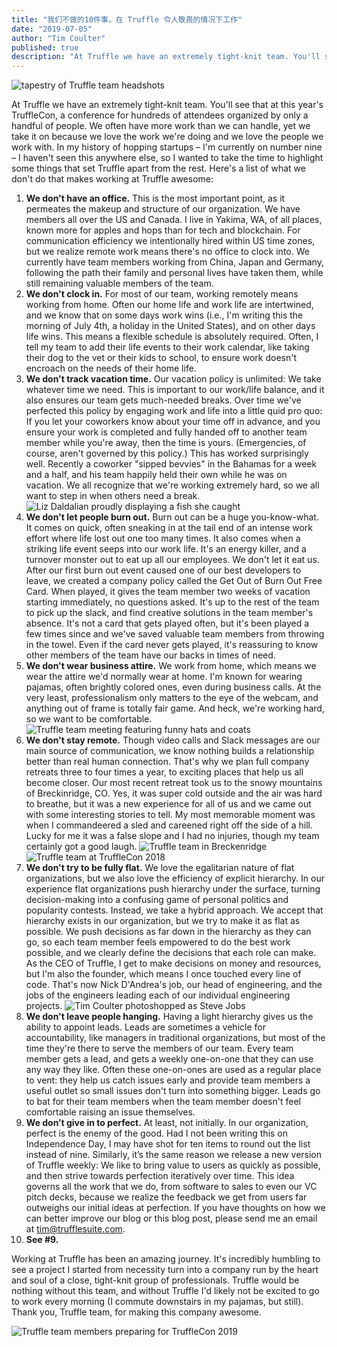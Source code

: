 ```yaml
---
title: "我们不做的10件事，在 Truffle 令人敬畏的情况下工作"
date: "2019-07-05"
author: "Tim Coulter"
published: true
description: "At Truffle we have an extremely tight-knit team. You'll see that at this year's TruffleCon, a conference for hundreds of attendees organized by only a handful of people. We often have more work than we can handle, yet we take it on because we love the work we're doing and we love the people we work with."
---
```


![tapestry of Truffle team headshots](/img/blog/10-things-we-dont-do-that-make-working-at-truffle-awesome/layer-1.jpg)

At Truffle we have an extremely tight-knit team. You'll see that at this year's TruffleCon, a conference for hundreds of attendees organized by only a handful of people. We often have more work than we can handle, yet we take it on because we love the work we're doing and we love the people we work with. In my history of hopping startups – I'm currently on number nine – I haven't seen this anywhere else, so I wanted to take the time to highlight some things that set Truffle apart from the rest. Here's a list of what we don't do that makes working at Truffle awesome:

1. **We don't have an office.** This is the most important point, as it permeates the makeup and structure of our organization. We have members all over the US and Canada. I live in Yakima, WA, of all places, known more for apples and hops than for tech and blockchain. For communication efficiency we intentionally hired within US time zones, but we realize remote work means there's no office to clock into. We currently have team members working from China, Japan and Germany, following the path their family and personal lives have taken them, while still remaining valuable members of the team.
1. **We don't clock in.** For most of our team, working remotely means working from home. Often our home life and work life are intertwined, and we know that on some days work wins (i.e., I'm writing this the morning of July 4th, a holiday in the United States), and on other days life wins. This means a flexible schedule is absolutely required. Often, I tell my team to add their life events to their work calendar, like taking their dog to the vet or their kids to school, to ensure work doesn't encroach on the needs of their home life.
1. **We don't track vacation time.** Our vacation policy is unlimited: We take whatever time we need. This is important to our work/life balance, and it also ensures our team gets much-needed breaks. Over time we've perfected this policy by engaging work and life into a little quid pro quo: If you let your coworkers know about your time off in advance, and you ensure your work is completed and fully handed off to another team member while you're away, then the time is yours. (Emergencies, of course, aren't governed by this policy.) This has worked surprisingly well. Recently a coworker "sipped bevvies" in the Bahamas for a week and a half, and his team happily held their own while he was on vacation. We all recognize that we're working extremely hard, so we all want to step in when others need a break.
![Liz Daldalian proudly displaying a fish she caught](/img/blog/10-things-we-dont-do-that-make-working-at-truffle-awesome/layer-2.jpg)
1. **We don't let people burn out.** Burn out can be a huge you-know-what. It comes on quick, often sneaking in at the tail end of an intense work effort where life lost out one too many times. It also comes when a striking life event seeps into our work life. It's an energy killer, and a turnover monster out to eat up all our employees. We don't let it eat us. After our first burn out event caused one of our best developers to leave, we created a company policy called the Get Out of Burn Out Free Card. When played, it gives the team member two weeks of vacation starting immediately, no questions asked. It's up to the rest of the team to pick up the slack, and find creative solutions in the team member's absence. It's not a card that gets played often, but it's been played a few times since and we've saved valuable team members from throwing in the towel. Even if the card never gets played, it's reassuring to know other members of the team have our backs in times of need.
1. **We don't wear business attire.** We work from home, which means we wear the attire we'd normally wear at home. I'm known for wearing pajamas, often brightly colored ones, even during business calls. At the very least, professionalism only matters to the eye of the webcam, and anything out of frame is totally fair game. And heck, we're working hard, so we want to be comfortable.
![Truffle team meeting featuring funny hats and coats](/img/blog/10-things-we-dont-do-that-make-working-at-truffle-awesome/layer-3.jpg)
1. **We don't stay remote.** Though video calls and Slack messages are our main source of communication, we know nothing builds a relationship better than real human connection. That's why we plan full company retreats three to four times a year, to exciting places that help us all become closer. Our most recent retreat took us to the snowy mountains of Breckinridge, CO. Yes, it was super cold outside and the air was hard to breathe, but it was a new experience for all of us and we came out with some interesting stories to tell. My most memorable moment was when I commandeered a sled and careened right off the side of a hill. Lucky for me it was a false slope and I had no injuries, though my team certainly got a good laugh.
![Truffle team in Breckenridge](/img/blog/10-things-we-dont-do-that-make-working-at-truffle-awesome/layer-4.jpg)
![Truffle team at TruffleCon 2018](/img/blog/10-things-we-dont-do-that-make-working-at-truffle-awesome/layer-5.jpg)
1. **We don't try to be fully flat.** We love the egalitarian nature of flat organizations, but we also love the efficiency of explicit hierarchy. In our experience flat organizations push hierarchy under the surface, turning decision-making into a confusing game of personal politics and popularity contests. Instead, we take a hybrid approach. We accept that hierarchy exists in our organization, but we try to make it as flat as possible. We push decisions as far down in the hierarchy as they can go, so each team member feels empowered to do the best work possible, and we clearly define the decisions that each role can make. As the CEO of Truffle, I get to make decisions on money and resources, but I'm also the founder, which means I once touched every line of code. That's now Nick D'Andrea's job, our head of engineering, and the jobs of the engineers leading each of our individual engineering projects.
![Tim Coulter photoshopped as Steve Jobs](/img/blog/10-things-we-dont-do-that-make-working-at-truffle-awesome/layer-6.jpg)
1. **We don't leave people hanging.** Having a light hierarchy gives us the ability to appoint leads. Leads are sometimes a vehicle for accountability, like managers in traditional organizations, but most of the time they're there to serve the members of our team. Every team member gets a lead, and gets a weekly one-on-one that they can use any way they like. Often these one-on-ones are used as a regular place to vent: they help us catch issues early and provide team members a useful outlet so small issues don't turn into something bigger. Leads go to bat for their team members when the team member doesn't feel comfortable raising an issue themselves.
1. **We don’t give in to perfect.** At least, not initially. In our organization, perfect is the enemy of the good. Had I not been writing this on Independence Day, I may have shot for ten items to round out the list instead of nine. Similarly, it’s the same reason we release a new version of Truffle weekly: We like to bring value to users as quickly as possible, and then strive towards perfection iteratively over time. This idea governs all the work that we do, from software to sales to even our VC pitch decks, because we realize the feedback we get from users far outweighs our initial ideas at perfection. If you have thoughts on how we can better improve our blog or this blog post, please send me an email at tim@trufflesuite.com.
1. **See #9.**

Working at Truffle has been an amazing journey. It's incredibly humbling to see a project I started from necessity turn into a company run by the heart and soul of a close, tight-knit group of professionals. Truffle would be nothing without this team, and without Truffle I'd likely not be excited to go to work every morning (I commute downstairs in my pajamas, but still). Thank you, Truffle team, for making this company awesome.

![Truffle team members preparing for TruffleCon 2019](/img/blog/10-things-we-dont-do-that-make-working-at-truffle-awesome/layer-7.jpg)

